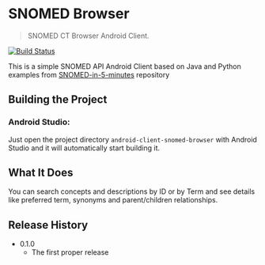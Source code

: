 # SNOMED Browser
> SNOMED CT Browser Android Client.

[![Build Status][travis-image]][travis-url]


This is a simple SNOMED API Android Client based on Java and Python examples from [SNOMED-in-5-minutes](https://github.com/IHTSDO/SNOMED-in-5-minutes) repository


## Building the Project

### Android Studio:

Just open the project directory `android-client-snomed-browser` with Android Studio and it will automatically start building it.

## What It Does

You can search concepts and descriptions by ID or by Term and see details like preferred term, synonyms and parent/children relationships.

## Release History

* 0.1.0
    * The first proper release

<!-- Markdown link & img dfn's -->

[travis-image]: https://img.shields.io/travis/dbader/node-datadog-metrics/master.svg?style=flat-square
[travis-url]: https://travis-ci.org/dbader/node-datadog-metrics
